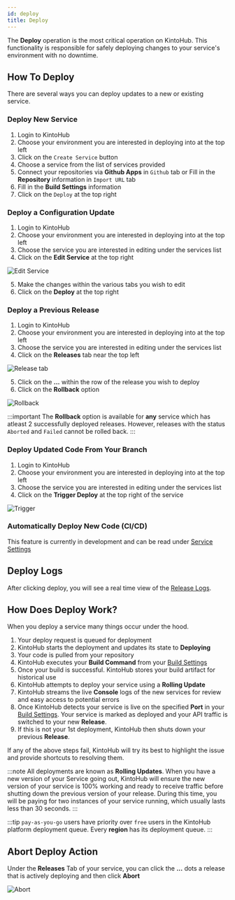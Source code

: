```yaml
---
id: deploy
title: Deploy
---
```


The **Deploy** operation is the most critical operation on KintoHub.
This functionality is responsible for safely deploying changes to your service's environment with no downtime.

## How To Deploy

There are several ways you can deploy updates to a new or existing service.

### Deploy New Service

1. Login to KintoHub
2. Choose your environment you are interested in deploying into at the top left
3. Click on the `Create Service` button
4. Choose a service from the list of services provided
5. Connect your repositories via **Github Apps** in `Github` tab or Fill in the **Repository** information in `Import URL` tab
6. Fill in the **Build Settings** information
7. Click on the `Deploy` at the top right

### Deploy a Configuration Update

1. Login to KintoHub
2. Choose your environment you are interested in deploying into at the top left
3. Choose the service you are interested in editing under the services list
4. Click on the **Edit Service** at the top right

![Edit Service](/img/features/edit-service.png)

5. Make the changes within the various tabs you wish to edit
6. Click on the **Deploy** at the top right

### Deploy a Previous Release

1. Login to KintoHub
2. Choose your environment you are interested in deploying into at the top left
3. Choose the service you are interested in editing under the services list
4. Click on the **Releases** tab near the top left

![Release tab](/img/features/Releases.png)

5. Click on the **...** within the row of the release you wish to deploy
6. Click on the **Rollback** option

![Rollback](/img/features/rollback.png)

:::important
The **Rollback** option is available for **any** service which has atleast 2 successfully deployed releases. However, releases with the status `Aborted` and `Failed` cannot be rolled back.
:::

### Deploy Updated Code From Your Branch

1. Login to KintoHub
2. Choose your environment you are interested in deploying into at the top left
3. Choose the service you are interested in editing under the services list
4. Click on the **Trigger Deploy** at the top right of the service

![Trigger](/img/features/trigger-deploy.png)

### Automatically Deploy New Code (CI/CD)

This feature is currently in development and can be read under [Service Settings](features-settings.md)

## Deploy Logs

After clicking deploy, you will see a real time view of the [Release Logs](features-releases.md).

## How Does Deploy Work?

When you deploy a service many things occur under the hood.

1. Your deploy request is queued for deployment
2. KintoHub starts the deployment and updates its state to **Deploying**
3. Your code is pulled from your repository
4. KintoHub executes your **Build Command** from your [Build Settings](features-build-settings.md)
5. Once your build is successful. KintoHub stores your build artifact for historical use
6. KintoHub attempts to deploy your service using a **Rolling Update**
7. KintoHub streams the live **Console** logs of the new services for review and easy access to potential errors
8. Once KintoHub detects your service is live on the specified **Port** in your [Build Settings](features-build-settings.md). Your service is marked as deployed and your API traffic is switched to your new **Release**.
9. If this is not your 1st deployment, KintoHub then shuts down your previous **Release**.

If any of the above steps fail, KintoHub will try its best to highlight the issue and provide shortcuts to resolving them.

:::note
All deployments are known as **Rolling Updates**.
When you have a new version of your Service going out, KintoHub will ensure the new version of your service is 100% working and ready to receive traffic before shutting down the previous version of your release.
During this time, you will be paying for two instances of your service running, which usually lasts less than 30 seconds.
:::

:::tip
`pay-as-you-go` users have priority over `free` users in the KintoHub platform deployment queue.
Every **region** has its deployment queue.
:::

## Abort Deploy Action

Under the **Releases** Tab of your service, you can click the **...** dots a release that is actively deploying and then click **Abort**

![Abort](/img/features/abort.png)
